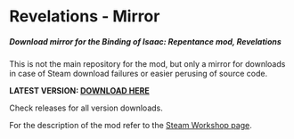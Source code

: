 # Revelations - Mirror

##### Download mirror for the Binding of Isaac: Repentance mod, Revelations

This is not the main repository for the mod, but only a mirror for downloads in case of Steam download failures or easier perusing of source code.

**LATEST VERSION: [DOWNLOAD HERE](https://github.com/filloax/revelations-mirror/releases/latest)**

Check releases for all version downloads.

For the description of the mod refer to the [Steam Workshop page](https://steamcommunity.com/sharedfiles/filedetails/?id=2880387531).
